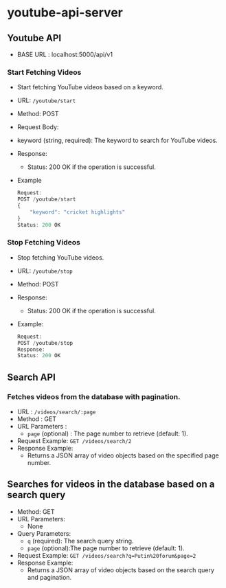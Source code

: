 #  youtube-api-server

## Youtube API
- BASE URL : localhost:5000/api/v1

### Start Fetching Videos
- Start fetching YouTube videos based on a keyword.

- URL: `/youtube/start`
- Method: POST
- Request Body:
- keyword (string, required): The keyword to search for YouTube videos.
- Response:
    - Status: 200 OK if the operation is successful.
- Example
    ```js
    Request:
    POST /youtube/start
    {
        "keyword": "cricket highlights"
    }
    Status: 200 OK
    ```
### Stop Fetching Videos
- Stop fetching YouTube videos.

- URL: `/youtube/stop`
- Method: POST
- Response:
    - Status: 200 OK if the operation is successful.
- Example:
    ```js
    Request:
    POST /youtube/stop
    Response:
    Status: 200 OK
    ```

## Search API

### Fetches videos from the database with pagination.

- URL : `/videos/search/:page`
- Method : GET
- URL Parameters :
    - `page` (optional) : The page number to retrieve (default: 1).
- Request Example: `GET /videos/search/2`
- Response Example:
    - Returns a JSON array of video objects based on the specified page number.

## Searches for videos in the database based on a search query

- Method: GET
- URL Parameters:
    - None
- Query Parameters:
    - `q` (required): The search query string.
    - `page` (optional):The page number to retrieve (default: 1).
- Request Example: `GET /videos/search?q=Putin%20forum&page=2`
- Response Example:
    - Returns a JSON array of video objects based on the search query and pagination.


